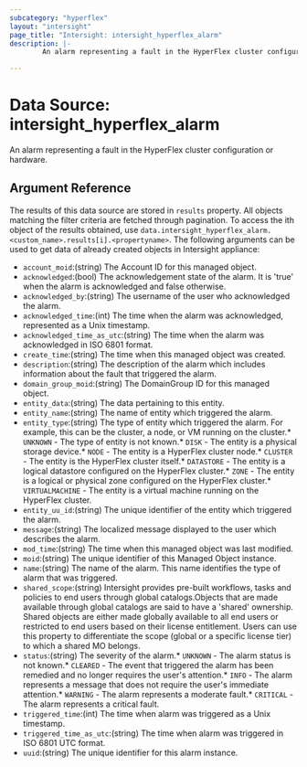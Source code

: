 ```yaml
---
subcategory: "hyperflex"
layout: "intersight"
page_title: "Intersight: intersight_hyperflex_alarm"
description: |-
        An alarm representing a fault in the HyperFlex cluster configuration or hardware.

---
```


# Data Source: intersight_hyperflex_alarm
An alarm representing a fault in the HyperFlex cluster configuration or hardware.
## Argument Reference
The results of this data source are stored in `results` property.
All objects matching the filter criteria are fetched through pagination.
To access the ith object of the results obtained, use `data.intersight_hyperflex_alarm.<custom_name>.results[i].<propertyname>`.
The following arguments can be used to get data of already created objects in Intersight appliance:
* `account_moid`:(string) The Account ID for this managed object. 
* `acknowledged`:(bool) The acknowledgement state of the alarm. It is 'true' when the alarm is acknowledged and false otherwise. 
* `acknowledged_by`:(string) The username of the user who acknowledged the alarm. 
* `acknowledged_time`:(int) The time when the alarm was acknowledged, represented as a Unix timestamp. 
* `acknowledged_time_as_utc`:(string) The time when the alarm was acknowledged in ISO 6801 format. 
* `create_time`:(string) The time when this managed object was created. 
* `description`:(string) The description of the alarm which includes information about the fault that triggered the alarm. 
* `domain_group_moid`:(string) The DomainGroup ID for this managed object. 
* `entity_data`:(string) The data pertaining to this entity. 
* `entity_name`:(string) The name of entity which triggered the alarm. 
* `entity_type`:(string) The type of entity which triggered the alarm. For example, this can be the cluster, a node, or VM running on the cluster.* `UNKNOWN` - The type of entity is not known.* `DISK` - The entity is a physical storage device.* `NODE` - The entity is a HyperFlex cluster node.* `CLUSTER` - The entity is the HyperFlex cluster itself.* `DATASTORE` - The entity is a logical datastore configured on the HyperFlex cluster.* `ZONE` - The entity is a logical or physical zone configured on the HyperFlex cluster.* `VIRTUALMACHINE` - The entity is a virtual machine running on the HyperFlex cluster. 
* `entity_uu_id`:(string) The unique identifier of the entity which triggered the alarm. 
* `message`:(string) The localized message displayed to the user which describes the alarm. 
* `mod_time`:(string) The time when this managed object was last modified. 
* `moid`:(string) The unique identifier of this Managed Object instance. 
* `name`:(string) The name of the alarm. This name identifies the type of alarm that was triggered. 
* `shared_scope`:(string) Intersight provides pre-built workflows, tasks and policies to end users through global catalogs.Objects that are made available through global catalogs are said to have a 'shared' ownership. Shared objects are either made globally available to all end users or restricted to end users based on their license entitlement. Users can use this property to differentiate the scope (global or a specific license tier) to which a shared MO belongs. 
* `status`:(string) The severity of the alarm.* `UNKNOWN` - The alarm status is not known.* `CLEARED` - The event that triggered the alarm has been remedied and no longer requires the user's attention.* `INFO` - The alarm represents a message that does not require the user's immediate attention.* `WARNING` - The alarm represents a moderate fault.* `CRITICAL` - The alarm represents a critical fault. 
* `triggered_time`:(int) The time when alarm was triggered as a Unix timestamp. 
* `triggered_time_as_utc`:(string) The time when alarm was triggered in ISO 6801 UTC format. 
* `uuid`:(string) The unique identifier for this alarm instance. 
 
